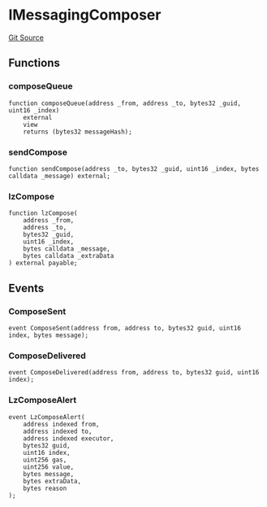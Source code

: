 # IMessagingComposer
[Git Source](https://github.com/malda-protocol/malda-lending/blob/413dc9221d099e8e0b7a9a3f94769f4666aaf31b/src\interfaces\external\layerzero\v2\IMessagingComposer.sol)


## Functions
### composeQueue


```solidity
function composeQueue(address _from, address _to, bytes32 _guid, uint16 _index)
    external
    view
    returns (bytes32 messageHash);
```

### sendCompose


```solidity
function sendCompose(address _to, bytes32 _guid, uint16 _index, bytes calldata _message) external;
```

### lzCompose


```solidity
function lzCompose(
    address _from,
    address _to,
    bytes32 _guid,
    uint16 _index,
    bytes calldata _message,
    bytes calldata _extraData
) external payable;
```

## Events
### ComposeSent

```solidity
event ComposeSent(address from, address to, bytes32 guid, uint16 index, bytes message);
```

### ComposeDelivered

```solidity
event ComposeDelivered(address from, address to, bytes32 guid, uint16 index);
```

### LzComposeAlert

```solidity
event LzComposeAlert(
    address indexed from,
    address indexed to,
    address indexed executor,
    bytes32 guid,
    uint16 index,
    uint256 gas,
    uint256 value,
    bytes message,
    bytes extraData,
    bytes reason
);
```

